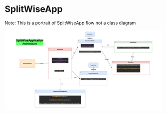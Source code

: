 # SplitWiseApp
Note: This is a portrait of SplitWiseApp flow not a class diagram

![img.png](img.png)